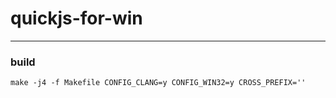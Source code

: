 # quickjs-for-win
-----------------------



### build

```
make -j4 -f Makefile CONFIG_CLANG=y CONFIG_WIN32=y CROSS_PREFIX=''
```

